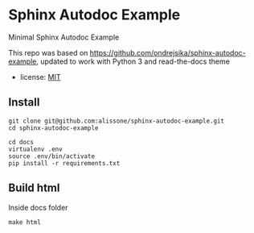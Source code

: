 # Sphinx Autodoc Example

Minimal Sphinx Autodoc Example

This repo was based on https://github.com/ondrejsika/sphinx-autodoc-example, updated to work with Python 3 and read-the-docs theme

- license: [MIT](https://ondrejsika.com/license/mit.txt)

## Install

```
git clone git@github.com:alissone/sphinx-autodoc-example.git
cd sphinx-autodoc-example

cd docs
virtualenv .env
source .env/bin/activate
pip install -r requirements.txt
```

## Build html

Inside docs folder

```make html```

